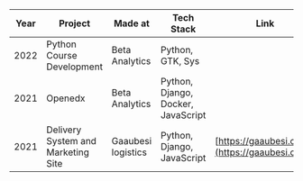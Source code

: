 | **Year** | **Project**                           |**Made at** | **Tech Stack**                           | **Link**                                                                 |
|----------|---------------------------------------|------------|------------------------------------------|---------------------------------------------------------------------------------|
| 2022     | Python Course Development             |Beta Analytics          | Python, GTK, Sys                         |    |
| 2021     | Openedx                               | Beta Analytics           | Python, Django, Docker, JavaScript       |                            |
| 2021     | Delivery System and Marketing Site    | Gaaubesi logistics           |   Python, Django, JavaScript               | [https://gaaubesi.com](https://gaaubesi.com/)
